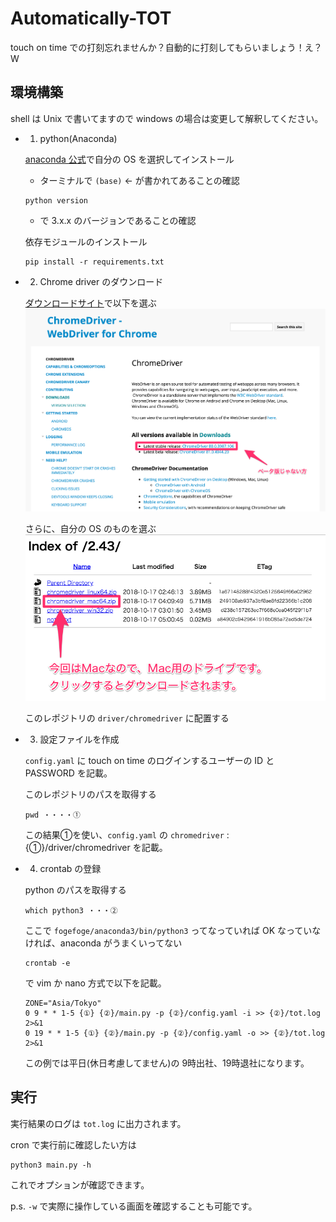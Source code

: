 # Automatically-TOT
touch on time での打刻忘れませんか？自動的に打刻してもらいましょう！え？W

## 環境構築

shell は Unix で書いてますので windows の場合は変更して解釈してください。

- 1. python(Anaconda)


    [anaconda 公式](https://www.anaconda.com/products/individual#Downloads)で自分の OS を選択してインストール

    - ターミナルで `(base)` <- が書かれてあることの確認
    ```shell
    python version
    ``` 
    - で 3.x.x のバージョンであることの確認

    依存モジュールのインストール
    ```shell
    pip install -r requirements.txt
    ```


- 2. Chrome driver のダウンロード


    [ダウンロードサイト](https://sites.google.com/a/chromium.org/chromedriver/home)で以下を選ぶ
    ![img_0](img/webdriver.jpg)

    さらに、自分の OS のものを選ぶ
    ![img_1](img/selfdriver.jpg)

    このレポジトリの `driver/chromedriver` に配置する

- 3. 設定ファイルを作成


    `config.yaml` に touch on time のログインするユーザーの ID と PASSWORD を記載。

    このレポジトリのパスを取得する
    ```shell
    pwd ・・・・①
    ``` 
    この結果①を使い、`config.yaml` の `chromedriver` : {①}/driver/chromedriver を記載。

- 4. crontab の登録


    python のパスを取得する
    ```shell
    which python3 ・・・②
    ```
    ここで `fogefoge/anaconda3/bin/python3` ってなっていれば OK
    なっていなければ、anaconda がうまくいってない

    ```sell
    crontab -e
    ```
    で vim か nano 方式で以下を記載。

    ```
    ZONE="Asia/Tokyo"
    0 9 * * 1-5 {①} {②}/main.py -p {②}/config.yaml -i >> {②}/tot.log 2>&1
    0 19 * * 1-5 {①} {②}/main.py -p {②}/config.yaml -o >> {②}/tot.log 2>&1
    ```
    この例では平日(休日考慮してません)の 9時出社、19時退社になります。

## 実行

実行結果のログは `tot.log` に出力されます。

cron で実行前に確認したい方は
```shell
python3 main.py -h
```
これでオプションが確認できます。

p.s. `-w` で実際に操作している画面を確認することも可能です。

    
    





